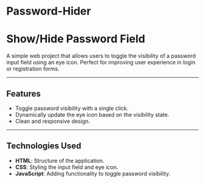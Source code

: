 # Password-Hider
# Show/Hide Password Field

A simple web project that allows users to toggle the visibility of a password input field using an eye icon. Perfect for improving user experience in login or registration forms.

---

## **Features**
- Toggle password visibility with a single click.
- Dynamically update the eye icon based on the visibility state.
- Clean and responsive design.

---

## **Technologies Used**
- **HTML**: Structure of the application.
- **CSS**: Styling the input field and eye icon.
- **JavaScript**: Adding functionality to toggle password visibility.

